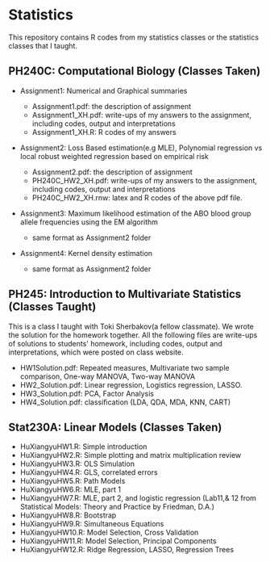 Statistics
==========
This repository contains R codes from my statistics classes or the statistics classes that I taught.

PH240C: Computational Biology (Classes Taken)
----------------------------------------------
* Assignment1: Numerical and Graphical summaries
   * Assignment1.pdf: the description of assignment
   * Assignment1_XH.pdf: write-ups of my answers to the assignment, including codes, output and interpretations
   * Assignment1_XH.R: R codes of my answers

* Assignment2: Loss Based estimation(e.g MLE), Polynomial regression vs local robust weighted regression based on empirical risk
   * Assignment2.pdf: the description of assignment
   * PH240C\_HW2\_XH.pdf: write-ups of my answers to the assignment, including codes, output and interpretations
   * PH240C\_HW2\_XH.rnw: latex and R codes of the above pdf file.
* Assignment3: Maximum likelihood estimation of the ABO blood group allele frequencies using the EM algorithm
   * same format as Assignment2 folder
* Assignment4: Kernel density estimation
   * same format as Assignment2 folder

PH245: Introduction to Multivariate Statistics (Classes Taught)
---------------------------------------------------------------
This is a class I taught with Toki Sherbakov(a fellow classmate). We wrote the solution for the homework together. All the following files are write-ups of solutions to students' homework, including codes, output and interpretations, which were posted on class website.
* HW1Solution.pdf: Repeated measures, Multivariate two sample comparison, One-way MANOVA, Two-way MANOVA
* HW2\_Solution.pdf: Linear regression, Logistics regression, LASSO.
* HW3\_Solution.pdf: PCA, Factor Analysis
* HW4\_Solution.pdf: classification (LDA, QDA, MDA, KNN, CART)

Stat230A: Linear Models (Classes Taken)
---------------------------------------
* HuXiangyuHW1.R: Simple introduction
* HuXiangyuHW2.R: Simple plotting and matrix multiplication review
* HuXiangyuHW3.R: OLS Simulation
* HuXiangyuHW4.R: GLS, correlated errors
* HuXiangyuHW5.R: Path Models
* HuXiangyuHW6.R: MLE, part 1
* HuXiangyuHW7.R: MLE, part 2, and logistic regression (Lab11,& 12 from Statistical Models: Theory and Practice by Friedman, D.A.) 
* HuXiangyuHW8.R: Bootstrap
* HuXiangyuHW9.R: Simultaneous Equations
* HuXiangyuHW10.R: Model Selection, Cross Validation
* HuXiangyuHW11.R: Model Selection, Principal Components
* HuXiangyuHW12.R: Ridge Regression, LASSO, Regression Trees
